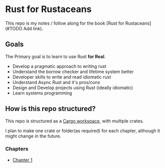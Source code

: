 # Rust for Rustaceans

This repo is my notes / follow along for the book [Rust for Rustaceans](#TODO Add link). 

## Goals
The Primary goal is to learn to use Rust **for Real**.
- Develop a pragmatic approach to writing rust
- Understand the borrow checker and lifetime system better
- Developer skills to write and read idiomatic rust
- Understand Async Rust and it's pros/cons
- Design and Develop projects using Rust (ideally idiomatic)
- Learn systems programming

## How is this repo structured?

This repo is structured as a [Cargo workspace](https://doc.rust-lang.org/book/ch14-03-cargo-workspaces.html), with multiple crates.

I plan to make one crate or folder(as required) for each chapter, although it might change in the future.

### Chapters
- [Chapter 1](./chapter_1)
